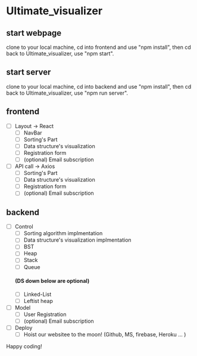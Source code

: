 # Ultimate_visualizer 

## start webpage
clone to your local machine, cd into frontend and use "npm install", then cd back to Ultimate_visualizer, use "npm start".

## start server
clone to your local machine, cd into backend and use "npm install", then cd back to Ultimate_visualizer, use "npm run server".


## frontend
- [ ] Layout -> React
  - [ ] NavBar
  - [ ] Sorting's Part
  - [ ] Data structure's visualization
  - [ ] Registration form
  - [ ] (optional) Email subscription
- [ ] API call -> Axios
  - [ ] Sorting's Part
  - [ ] Data structure's visualization
  - [ ] Registration form
  - [ ] (optional) Email subscription
  
## backend
- [ ] Control 
  - [ ] Sorting algorithm implmentation
  - [ ] Data structure's visualization implmentation
   - [ ] BST
   - [ ] Heap
   - [ ] Stack
   - [ ] Queue
   #### (DS down below are optional)
   - [ ] Linked-List
   - [ ] Leftist heap

- [ ] Model
  - [ ] User Registration
  - [ ] (optional) Email subscription
- [ ] Deploy
  - [ ] Hoist our websitee to the moon! (Github, MS, firebase, Heroku ... )
  
Happy coding!
